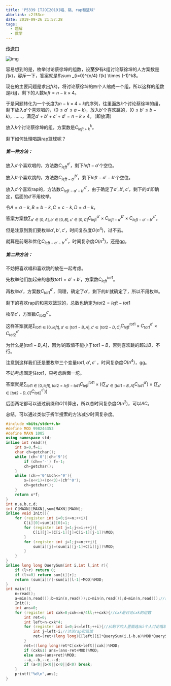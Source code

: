 ```yaml
---
title: 'P5339 [TJOI2019]唱、跳、rap和篮球'
abbrlink: c2f53ce
date: 2019-09-26 21:57:28
tags:
  - 题解
  - 数学
---
```


[传送门](https://www.luogu.org/problem/P5339)

![img](https://alpha1022.img.ihcr.top/cxk.jpg)

容易想到的是，枚举讨论蔡徐坤的组数，设**至少**有$k$组讨论蔡徐坤的人方案数是$f(k)$，容斥一下，答案就是$\sum _{i=0}^{n/4} f(k) \times (-1)^k$。

现在的主要问题是求出$f(k)$，将讨论蔡徐坤的四个人缩成一个组，所以这样的组数是$k$组，剩下的人数$left=n-k \times 4$。

于是问题转化为一个长度为$n-k \times 4+k$的序列，往里面放$k$个讨论蔡徐坤的组，剩下放入$a'$个喜欢唱的，$(0\le a' \le a-k)$，放入$b'$个喜欢跳的，$(0 \le b' \le b-k)$，……，满足$a'+b'+c'+d'=n-k \times 4$。（即放满）

放入$k$个讨论蔡徐坤的组，方案数是$C_{left+k}^k$。

剩下如何处理唱跳rap篮球呢？

##### 第一种方法：

放入$a'$个喜欢唱的，方法数$C_{left}^{a'}$，剩下$left-a'$个空位。

放入$b'$个喜欢跳的，方法数$C_{left-a'}^{b'}$，剩下$left-a'-b'$个空位。

放入$c'$个喜欢rap的，方法数$C_{left-a'-b'}^{c'}$，由于确定了$a',b',c'$，剩下的$d'$即确定，后面的$d'$不用枚举。

令$A=a-k,B=b-k,C=c-k,D=d-k$。

答案方案数$\sum_{a' \in [0,A],b' \in [0,B] ,c' \in [0,C]} C_{left}^{a'} \times C_{left-a'}^{b'} \times C_{left-a'-b'}^{c'}$。

但是注意到我们要枚举$a',b',c'$，时间复杂度$O(n^4)$，过不去。

就算是前缀和优化$C_{left-a'-b'}^{c'}$，时间复杂度$O(n^3)$，还是gg。

##### 第二种方法：

不妨把喜欢唱和喜欢跳的放在一起考虑。

先枚举他们加起来的总数$tot1=a'+b'$，方案数$C_{left}^{tot1}$。

再枚举$a'$，方案数$C_{tot1}^{a'}$，同理，确定了$a'$，剩下的$b'$就确定了，所以不用枚举。

剩下的喜欢rap的和喜欢篮球的，总数也确定为$tot2=left-tot1$

枚举$c'$，方案数$C_{tot2}^{c'}$。

这样答案就是$\sum_{tot1 \in [0,left] ,a' \in [tot1-B,A] , c' \in [tot2-D,C]}  C_{left}^{tot1} \times C_{tot1}^{a'} \times C_{tot2}^{c'}$

为什么是$[tot1-B,A]$，因为$i$的取值不能小于$tot1-B$，否则喜欢跳的超过$B$，不行。

注意到这样我们还是要枚举三个变量$tot1,a',c'$ ，时间复杂度$O(n^4)$，gg。

不妨考虑固定住$tot1$，只考虑后面一坨。

答案就是$\sum_{tot1 \in [0,left],tot2=left-tot1}C_{left}^{tot1}\times((\sum_{a'\in [tot1-B,A]} C_{tot1}^{a'}) \times (\sum_{c' \in [tot2-D,C]} C_{tot2}^{c'}))$

后面两坨都可以通过前缀和$O(1)$算出，所以总时间复杂度$O(n^2)$，可以$AC$。

总结，可以通过类似于折半搜索的方法减少时间复杂度。

```cpp
#include <bits/stdc++.h>
#define MOD 998244353
#define MAXN 1005
using namespace std;
inline int read(){
	int x=0,f=1;
	char ch=getchar();
	while (ch<'0'||ch>'9'){
		if (ch=='-') f=-1;
		ch=getchar();
	}
	while (ch>='0'&&ch<='9'){
		x=(x<<1)+(x<<3)+(ch^'0');
		ch=getchar();
	}
	return x*f;
}
int n,a,b,c,d;
int C[MAXN][MAXN],sum[MAXN][MAXN];
inline void Init(){
	for (register int i=0;i<=n;++i){
		C[i][0]=sum[i][0]=1;
		for (register int j=1;j<=i;++j){
			C[i][j]=(C[i-1][j]+C[i-1][j-1])%MOD;
		}
		for (register int j=1;j<=n;++j){
			sum[i][j]=(sum[i][j-1]+C[i][j])%MOD;
		}
	}
}
inline long long QuerySum(int i,int l,int r){
	if (l>r) return 0;
	if (l<=0) return sum[i][r];
	return (sum[i][r]-sum[i][l-1]+MOD)%MOD;
}
int main(){
	n=read();
	a=min(n,read());b=min(n,read());c=min(n,read());d=min(n,read());//超过n和n取min，因为任何一种都不可能用超过n次
	Init();
	int ans=0;
	for (register int cxk=0;cxk<=n/4ll;++cxk){//cxk是讨论cxk的组数 
		int ret=0;
		int left=n-cxk*4;
		for (register int i=0;i<=left;++i){//从剩下的人里面选出i个人讨论唱跳，剩下讨论rap篮球
			int j=left-i;//讨论rap和篮球
			ret=(ret+(long long)C[left][i]*QuerySum(i,i-b,a)%MOD*QuerySum(j,j-d,c)%MOD)%MOD;
		}
		ret=((long long)ret*C[cxk+left][cxk])%MOD;
		if (cxk&1) ans=(ans-ret+MOD)%MOD;
		else ans=(ans+ret)%MOD;
		--a,--b,--c,--d;
		if (a<0||b<0||c<0||d<0) break;
	}
	printf("%d\n",ans);
}
```

